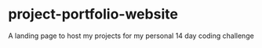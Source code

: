 # project-portfolio-website
A landing page to host my projects for my personal 14 day coding challenge
